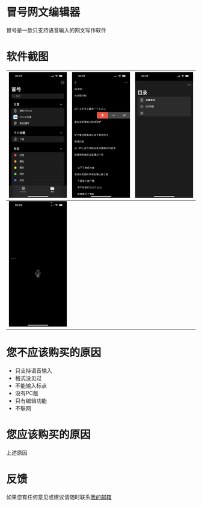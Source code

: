 # 冒号网文编辑器

冒号是一款只支持语音输入的网文写作软件

# 软件截图

![iCloud云存储](IMG_2436.PNG) | ![编辑界面](IMG_2438.PNG) | ![目录](IMG_2437.PNG)
--- | --- | ---
![实时录音输入](IMG_2439.PNG) | |

# 您不应该购买的原因

* 只支持语音输入
* 格式没见过
* 不能输入标点
* 没有PC版
* 只有编辑功能
* 不联网

# 您应该购买的原因

上述原因

# 反馈

如果您有任何意见或建议请随时联系[我的邮箱](mail:pop2ones@icloud.com)
